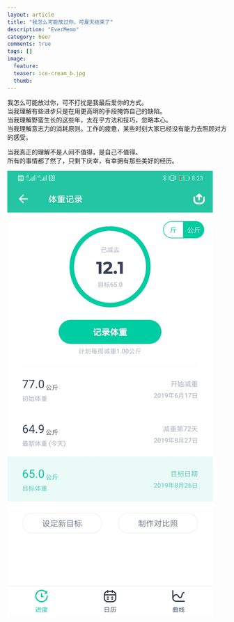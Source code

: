 ```yaml
---
layout: article
title: "我怎么可能放过你，可夏天结束了"
description: "EverMemo"
category: beer
comments: true
tags: []
image:
  feature:
  teaser: ice-cream_b.jpg
  thumb:
---
```



我怎么可能放过你，可不打扰是我最后爱你的方式。  
当我理解有些进步只是在用更高明的手段掩饰自己的缺陷。  
当我理解野蛮生长的这些年，太在乎方法和技巧，忽略本心。  
当我理解意志力的消耗原则。工作的疲惫，某些时刻大家已经没有能力去照顾对方的感受。  

当我真正的理解不是人间不值得，是自己不值得。   
所有的事情都了然了，只剩下庆幸，有幸拥有那些美好的经历。  


![](/blog/fitness2019.jpg)
